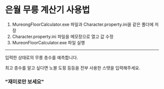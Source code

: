 # 은월 무릉 계산기 사용법

1. MureongFloorCalculator.exe 파일과 Character.property.ini을 같은 폴더에 저장
2. Character.property.ini 파일을 메모장으로 열고 값 수정
3. MureonFloorCalculator.exe 파일 실행

-----------------------------------

입력한 상태로의 무릉 층수를 예측합니다.   

최고 층수를 알고 싶다면 노블 도핑 등등을 전부 사용한 스탯을 입력해주세요.


### "재미로만 보세요"
